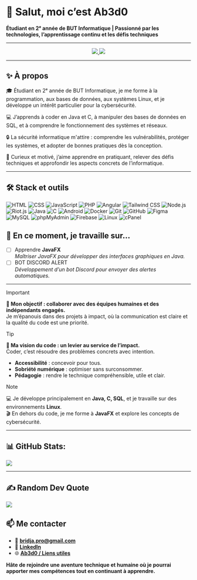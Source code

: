 # 👋 Salut, moi c’est Ab3d0

**Étudiant en 2ᵉ année de BUT Informatique | Passionné par les technologies, l’apprentissage continu et les défis techniques**

---

<p align="center">
  <a href="https://www.linkedin.com/in/abed-bridja/" target="_blank">
    <img src="https://img.shields.io/badge/LinkedIn-0077B5?style=for-the-badge&logo=linkedin&logoColor=white"/>
  </a>
  <a href="mailto:bridja.pro@gmail.com" target="_blank">
    <img src="https://img.shields.io/badge/Contact-Mail-0078D4?style=for-the-badge&logo=gmail&logoColor=white"/>
  </a>
</p>

---

## ✨ À propos

🎓 Étudiant en 2ᵉ année de BUT Informatique, je me forme à la programmation, aux bases de données, aux systèmes Linux, et je développe un intérêt particulier pour la cybersécurité.

💻 J’apprends à coder en Java et C, à manipuler des bases de données en SQL, et à comprendre le fonctionnement des systèmes et réseaux.

🔒 La sécurité informatique m'attire : comprendre les vulnérabilités, protéger les systèmes, et adopter de bonnes pratiques dès la conception.

🧠 Curieux et motivé, j’aime apprendre en pratiquant, relever des défis techniques et approfondir les aspects concrets de l’informatique.

---


## 🛠️ Stack et outils

<p>
  <img src="https://img.shields.io/badge/-HTML-E34F26?style=flat&logo=html5&logoColor=white" alt="HTML" />
  <img src="https://img.shields.io/badge/-CSS-1572B6?style=flat&logo=css3&logoColor=white" alt="CSS" />
  <img src="https://img.shields.io/badge/-JavaScript-F7DF1E?style=flat&logo=javascript&logoColor=black" alt="JavaScript" />
  <img src="https://img.shields.io/badge/-PHP-777BB4?style=flat&logo=php&logoColor=white" alt="PHP" />
  <img src="https://img.shields.io/badge/-Angular-DD0031?style=flat&logo=angular&logoColor=white" alt="Angular" />
  <img src="https://img.shields.io/badge/-Tailwind_CSS-06B6D4?style=flat&logo=tailwind-css&logoColor=white" alt="Tailwind   CSS" />
  <img src="https://img.shields.io/badge/-Node.js-339933?style=flat&logo=node.js&logoColor=white" alt="Node.js" />
  <img src="https://img.shields.io/badge/-Riot.js-E23038?style=flat&logo=riotgames&logoColor=white" alt="Riot.js" />
  <img src="https://img.shields.io/badge/-Java-007396?style=flat&logo=java&logoColor=white" alt="Java" />
  <img src="https://img.shields.io/badge/-C-555555?style=flat&logo=c&logoColor=white" alt="C" />
  <img src="https://img.shields.io/badge/-Android-3DDC84?style=flat&logo=android&logoColor=white" alt="Android" />
  <img src="https://img.shields.io/badge/-Docker-2496ED?style=flat&logo=docker&logoColor=white" alt="Docker" />
  <img src="https://img.shields.io/badge/-Git-F05032?style=flat&logo=git&logoColor=white" alt="Git" />
  <img src="https://img.shields.io/badge/-GitHub-181717?style=flat&logo=github&logoColor=white" alt="GitHub" />
  <img src="https://img.shields.io/badge/-Figma-F24E1E?style=flat&logo=figma&logoColor=white" alt="Figma" />
  <img src="https://img.shields.io/badge/-MySQL-4479A1?style=flat&logo=mysql&logoColor=white" alt="MySQL" />
  <img src="https://img.shields.io/badge/-phpMyAdmin-5C2D91?style=flat&logo=phpmyadmin&logoColor=white" alt="phpMyAdmin" />
  <img src="https://img.shields.io/badge/-Firebase-FFCA28?style=flat&logo=firebase&logoColor=black" alt="Firebase" />
  <img src="https://img.shields.io/badge/-Linux-FCC624?style=flat&logo=linux&logoColor=black" alt="Linux" />
  <img src="https://img.shields.io/badge/-cPanel-FE7C24?style=flat&logo=cpanel&logoColor=white" alt="cPanel" />

 

</p>

## 📌 En ce moment, je travaille sur...

- [ ] Apprendre **JavaFX**  
  *Maîtriser JavaFX pour développer des interfaces graphiques en Java.*
- [ ] BOT DISCORD ALERT  
  *Développement d’un bot Discord pour envoyer des alertes automatiques.*

---

> [!IMPORTANT]  
> **🎯 Mon objectif : collaborer avec des équipes humaines et des indépendants engagés.**  
> Je m’épanouis dans des projets à impact, où la communication est claire et la qualité du code est une priorité.

> [!TIP]  
> **🧠 Ma vision du code : un levier au service de l’impact.**  
> Coder, c’est résoudre des problèmes concrets avec intention.  
> - **Accessibilité** : concevoir pour tous.  
> - **Sobriété numérique** : optimiser sans surconsommer.  
> - **Pédagogie** : rendre le technique compréhensible, utile et clair.

> [!NOTE]  
> 💻 Je développe principalement en **Java, C, SQL**, et je travaille sur des environnements **Linux**.  
> 🎬 En dehors du code, je me forme à **JavaFX** et explore les concepts de cybersécurité.
---

## 📊 GitHub Stats:

![](https://github-readme-stats.vercel.app/api/top-langs/?username=Ab3d0&theme=blueberry&hide_border=false&include_all_commits=true&count_private=true&layout=compact)

---

## ✍️ Random Dev Quote
![](https://quotes-github-readme.vercel.app/api?type=horizontal&theme=tokyonight)


## 📫 Me contacter


- 📧 [**bridja.pro@gmail.com**](mailto:mailto:bridja.pro@gmail.com)
- 💼 [**LinkedIn**](https://www.linkedin.com/in/abed-bridja/)
- 🌐 [**Ab3d0 / Liens utiles**](https://abed0-portfolio.netlify.app/)

**Hâte de rejoindre une aventure technique et humaine où je pourrai apporter mes compétences tout en continuant à apprendre.**






